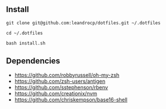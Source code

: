 ## Install

```
git clone git@github.com:leandrocp/dotfiles.git ~/.dotfiles

cd ~/.dotfiles

bash install.sh
```

## Dependencies
* https://github.com/robbyrussell/oh-my-zsh
* https://github.com/zsh-users/antigen
* https://github.com/sstephenson/rbenv
* https://github.com/creationix/nvm
* https://github.com/chriskempson/base16-shell
